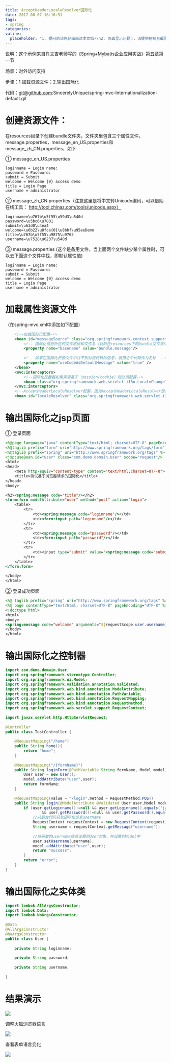 ```yaml
---
title: AcceptHeaderLocaleResolver国际化
date: 2017-08-07 16:16:51
tags:
- spring
categories:
valine:
  placeholder: "1. 提问前请先仔细阅读本文档⚡\n2. 页面显示问题💥，请提供控制台截图📸或者您的测试网址\n3. 其他任何报错💣，请提供详细描述和截图📸，祝食用愉快💪"
---
```


说明：这个示例来自肖文吉老师写的《Spring+Mybatis企业应用实战》第五章第一节

场景：对外访问支持

步骤：1.加载资源文件；2.输出国际化

代码：git@github.com:SincerelyUnique/spring-mvc-Internationalization-default.git

# 创建资源文件：
在resources目录下创建bundle文件夹，文件夹里包含三个属性文件，message.properties，message_en_US.properties和message_zh_CN.properties，如下

① message_en_US.properties
```
loginname = Login name:
password = Password:
submit = Submit
welcome = Welcome {0} access demo
title = Login Page
username = administrator
```
② message_zh_CN.properties（注意这里是将中文转Unicode编码，可以借助在线工具： http://tool.chinaz.com/tools/unicode.aspx）
```
loginname=\u767b\u5f55\u59d3\u540d
password=\u5bc6\u7801
submit=\u63d0\u4ea4
welcome=\u6b22\u8fce{0}\u8bbf\u95eeDemo
title=\u767b\u5f55\u9875\u9762
username=\u7528\u6237\u540d 
```
③ message.properties (这个是备用文件，当上面两个文件缺少某个属性时，可以去下面这个文件中找，即默认属性值)
```
loginname = Login name:
password = Password:
submit = Submit
welcome = Welcome {0} access demo
title = Login Page
username = administrator
```

# 加载属性资源文件

（在spring-mvc.xml中添加如下配置）

```xml
    <!--加载国际化配置-->
    <bean id="messageSource" class="org.springframework.context.support.ResourceBundleMessageSource">
        <!-- 国际化信息所在的文件路径和文件名（我的在resources下的bundle文件夹中，所以是bundle.message） -->
        <property name="basename" value="bundle.message"/>
 
        <!-- 如果在国际化资源文件中找不到对应代码的信息，就用这个代码作为名称  -->
        <property name="useCodeAsDefaultMessage" value="true" />
    </bean>
    <mvc:interceptors>
        <!--国际化拦截器如果采用基于（session/cookie）则必须配置-->
        <bean class="org.springframework.web.servlet.i18n.LocaleChangeInterceptor"/>
    </mvc:interceptors>
    <!--AcceptHeaderLocaleResolver配置，因为AcceptHeaderLocaleResolver是默认语言区域，不配置也可以-->
    <bean id="localeResolver" class="org.springframework.web.servlet.i18n.AcceptHeaderLocaleResolver"/>
```

# 输出国际化之jsp页面

① 登录页面

```jsp
<%@page language="java" contentType="text/html; charset=UTF-8" pageEncoding="UTF-8" %>
<%@taglib prefix="form" uri="http://www.springframework.org/tags/form" %>
<%@taglib prefix="spring" uri="http://www.springframework.org/tags" %>
<jsp:useBean id="user" class="com.demo.domain.User" scope="request"/>
<html>
<head>
    <meta http-equiv="content-type" content="text/html;charset=UTF-8">
    <title>测试基于浏览器请求的国际化</title>
</head>
<body>
 
<h2><spring:message code="title"/></h2>
<form:form modelAttribute="user" method="post" action="login">
    <table>
        <tr>
            <td><spring:message code="loginname"/></td>
            <td><form:input path="loginname"/></td>
        </tr>
        <tr>
            <td><spring:message code="password"/></td>
            <td><form:input path="password"/></td>
        </tr>
        <tr>
            <td><input type="submit" value="<spring:message code="submit"/>"></td>
        </tr>
    </table>
</form:form>
 
</body>
</html>
```

② 登录成功页面

```jsp
<%@ taglib prefix="spring" uri="http://www.springframework.org/tags" %>
<%@ page contentType="text/html; charset=UTF-8" pageEncoding="UTF-8" %>
<!doctype html>
<html>
<body>
<spring:message code="welcome" arguments="${requestScope.user.username}"/>
</body>
</html>
```

# 输出国际化之控制器

```java
import com.demo.domain.User;
import org.springframework.stereotype.Controller;
import org.springframework.ui.Model;
import org.springframework.validation.annotation.Validated;
import org.springframework.web.bind.annotation.ModelAttribute;
import org.springframework.web.bind.annotation.PathVariable;
import org.springframework.web.bind.annotation.RequestMapping;
import org.springframework.web.bind.annotation.RequestMethod;
import org.springframework.web.servlet.support.RequestContext;
 
import javax.servlet.http.HttpServletRequest;
 
@Controller
public class TestController {
 
    @RequestMapping("/home")
    public String home(){
        return "home";
    }
 
    @RequestMapping("/{formName}")
    public String loginForm(@PathVariable String formName, Model model){
        User user = new User();
        model.addAttribute("user",user);
        return formName;
    }
 
    @RequestMapping(value = "/login",method = RequestMethod.POST)
    public String login(@ModelAttribute @Validated User user,Model model,HttpServletRequest request){
        if (user.getLoginname()!=null && user.getLoginname().equals("jalen")
                && user.getPassword()!=null && user.getPassword().equals("123456")){
            //从后台代码获取国际化信息username
            RequestContext requestContext = new RequestContext(request);
            String username = requestContext.getMessage("username");
 
            //将获取的username信息设置到User对象，并设置到Model中
            user.setUsername(username);
            model.addAttribute("user",user);
            return "success";
        }
        return "error";
    }
}
```

# 输出国际化之实体类

```java
import lombok.AllArgsConstructor;
import lombok.Data;
import lombok.NoArgsConstructor;
 
@Data
@AllArgsConstructor
@NoArgsConstructor
public class User {
 
    private String loginname;
 
    private String password;
 
    private String username;
 
}
```

# 结果演示

![](../images/international01.png)

调整火狐浏览器语言

![](../images/international02.png)

查看表单语言变化

![](../images/international03.png)

